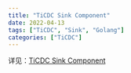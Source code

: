 ```yaml
---
title: "TiCDC Sink Component"
date: 2022-04-13
tags: ["TiCDC", "Sink", "Golang"]
categories: ["TiCDC"]
---
```


详见：[TiCDC Sink Component](https://ticdc-sink.slides.rustin.me/)
